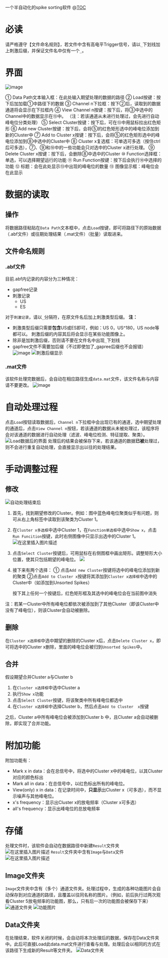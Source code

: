 一个半自动化的spike sorting软件
@[TOC](目录)
# 必读
请严格遵守【文件命名规则】，若文件中含有高电平Trigger信号，请以`_`下划线加上刺激后缀，并保证文件名中仅有一个`_`。
# 界面
![image](http://github.com/CongyueZhang/Semiauto-Spike-Sorting/tree/master/images/interface.png?x-oss-process=image/watermark,type_ZmFuZ3poZW5naGVpdGk,shadow_10,text_aHR0cHM6Ly9ibG9nLmNzZG4ubmV0L3dlaXhpbl80MjY1MjQyMg==,size_16,color_FFFFFF,t_70)

① Data Path文本输入框：在此处输入期望处理的数据的路径
② Load按键：按下后加加载①中路径下的数据
③ Channel n下拉框：按下②后，读取到的数据通道将会显示在下拉框内
④ View Channel n按键：按下后，将③中选中的Channel中的数据显示在⑬中。
	（注：若该通道从未进行处理过，会先进行自动峰电位分类处理）
⑤ Select Cluster按键：按下后，可在⑬中用鼠标拉出红色矩形
⑥ Add new Cluster按键：按下后，会将⑤的红色矩形选中的峰电位添加到新的Cluster中
⑦ Add to Cluster x按键：按下后，会将⑤的红色矩形选中的峰电位添加到⑧中选中的Cluster中
⑧ Cluster x复选框：可单选可多选（按住ctrl后可多选），⑦、⑨和⑩中的一些功能会只对选中的Cluster x进行处理。
⑨ Delete Cluster x按键：按下后，会删除⑧中选中的Cluster
⑩ Function选择框：单选，可以选择期望运行的功能
⑪ Run Function按键：按下后会执行⑩中选择的功能
⑫ 标题：会在此处显示⑬中出现的峰电位的数量
⑬ 图像显示框：峰电位会在此显示

# 数据的读取
## 操作
将数据路径粘贴在`Data Path`文本框中，点击`Load`按键，即可将路径下的原始数据（.abf文件）或往期处理结果（.mat文件）（批量）读取进来。
## 文件命名规则
### .abf文件
目前.abf内记录的内容分为三种情况：
 - gapfree记录
 - 刺激记录
	 - US
	 - ES

对于`刺激记录`，请以`_`分隔符，在原文件名后加上刺激类型后缀。
**注：** 

 - 刺激类型后缀只需要**包含**US或ES即可，例如：US 0，US^180，US node等 都可以。 刺激后缀的内容其后将会显示在某些功能图像上。
 - 除非是加刺激后缀，否则请不要在文件名中出现`_`下划线
 - gapfree文件不需要加后缀（不过即使加了_gapree后缀也不会报错）
![image](http://github.com/CongyueZhang/Semiauto-Spike-Sorting/tree/master/images/name.png?x-oss-process=image/watermark,type_ZmFuZ3poZW5naGVpdGk,shadow_10,text_aHR0cHM6Ly9ibG9nLmNzZG4ubmV0L3dlaXhpbl80MjY1MjQyMg==,size_16,color_FFFFFF,t_70)
![刺激后缀显示](http://github.com/CongyueZhang/Semiauto-Spike-Sorting/images/preprocessing.png?x-oss-process=image/watermark,type_ZmFuZ3poZW5naGVpdGk,shadow_10,text_aHR0cHM6Ly9ibG9nLmNzZG4ubmV0L3dlaXhpbl80MjY1MjQyMg==,size_16,color_FFFFFF,t_70)
### .mat文件
该软件处理完数据后，会自动在相应路径生成`data.mat`文件，该文件名称与内容请不要更改。
![image](http://github.com/CongyueZhang/Semiauto-Spike-Sorting/tree/master/images/DataFile.png)
# 自动处理过程
点击`Load`按钮读取数据后，`Channel n`下拉框中会出现已有的通道，选中期望处理的通道后，点击`View Channel n`按钮，若该通道的数据从未被处理过，该程序将会对该通道的数据进行自动处理（滤波、峰电位检测、特征提取、聚类）。
![Load数据后的界面](http://github.com/CongyueZhang/Semiauto-Spike-Sorting/tree/master/images/ChannelNDropDown.png?x-oss-process=image/watermark,type_ZmFuZ3poZW5naGVpdGk,shadow_10,text_aHR0cHM6Ly9ibG9nLmNzZG4ubmV0L3dlaXhpbl80MjY1MjQyMg==,size_16,color_FFFFFF,t_70)
处理后的结果会被保存下来，若该通道的数据**已被**处理过，则不会进行重复自动处理，会直接显示出以往的处理结果。
# 手动调整过程
## 修改
![自动处理结束后](http://github.com/CongyueZhang/Semiauto-Spike-Sorting/tree/master/images/AfterRunning.png?x-oss-process=image/watermark,type_ZmFuZ3poZW5naGVpdGk,shadow_10,text_aHR0cHM6Ly9ibG9nLmNzZG4ubmV0L3dlaXhpbl80MjY1MjQyMg==,size_16,color_FFFFFF,t_70)

 1. 首先，找到期望修改的Cluster。例如：图中蓝色峰电位聚类似乎有问题，则可从右上角标签中读取到该聚类为Cluster 1。
 2. 在`Cluster x多选框`中选中Cluster 1，在`Function单选框`中选中`Show x`，点击`Run Funcition`按键，此时右侧图像中只显示出选中的Cluster 1。
![在这里插入图片描述](http://github.com/CongyueZhang/Semiauto-Spike-Sorting/tree/master/images/ShowX.png?x-oss-process=image/watermark,type_ZmFuZ3poZW5naGVpdGk,shadow_10,text_aHR0cHM6Ly9ibG9nLmNzZG4ubmV0L3dlaXhpbl80MjY1MjQyMg==,size_16,color_FFFFFF,t_70)
 3. 点击`Select Cluster`按键后，可用鼠标在右侧图框中画出矩形。调整矩形大小位置，使其只包括期望的峰电位。
 ![](http://github.com/CongyueZhang/Semiauto-Spike-Sorting/tree/master/images/SelectX.png?x-oss-process=image/watermark,type_ZmFuZ3poZW5naGVpdGk,shadow_10,text_aHR0cHM6Ly9ibG9nLmNzZG4ubmV0L3dlaXhpbl80MjY1MjQyMg==,size_16,color_FFFFFF,t_70) 
 4. 接下来有两个选择：
 	① 点击`Add new Cluster`按键将选中的峰电位添加到新的聚类
 	②点击`Add to Cluster x`按键将其添加到`Cluster x选择框`中选中的Cluster中（如添加到Unsorted Spikes）
 	
	按下其上任何一个按键后，红色矩形框及其选中的峰电位会在当前图中消失

注：若某一Cluster中所有峰电位都依次被添加到了其他Cluster（即该Cluster中没有了峰电位），则该Cluster会自动被删除。
## 删除
在`Cluster x选择框`中选中期望的删除的Cluster x后，点击`Delete Cluster x`，即可将选中的Cluster x删除，里面的峰电位会被归到`Unsorted Spikes`中。
## 合并
假设期望合并Cluster a与Cluster b
 1. 在`Cluster x选择框`中选中Cluster a
 2. 执行`Show x`功能
 3. 点击`Select Cluster`按键，将该聚类中所有峰电位都选中
 4. 在`Cluster x选择框`中选择Cluster b，然后点击`Add to Cluster  x`按键

之后，Cluster a中所有峰电位会被添加到Cluster b 中，且Cluster a会自动被删除，即实现了合并功能。

# 附加功能
附加功能有：

 - Mark x in data：会在总信号中，将选中的Cluster x中的峰电位，以其Cluster对应的颜色标出
 - Mark all in data：在总信号中，以红色标出所有的峰电位。
 - View(only) x in data：在记录时间中，**只显示**出Cluster x（可多选），而不显示噪声与其他峰电位。
 - x's frequency：显示出Cluster x的放电频率（Cluster x可多选）
 - all's frequency：显示出峰电位的总放电频率
# 存储
处理文件时，该软件会自动在数据路径中新建`Result`文件夹
![在这里插入图片描述](http://github.com/CongyueZhang/Semiauto-Spike-Sorting/tree/master/images/ResultFile.png?x-oss-process=image/watermark,type_ZmFuZ3poZW5naGVpdGk,shadow_10,text_aHR0cHM6Ly9ibG9nLmNzZG4ubmV0L3dlaXhpbl80MjY1MjQyMg==,size_16,color_FFFFFF,t_70)
`Result`文件夹中含有`Image`与`Data`文件
![在这里插入图片描述](http://github.com/CongyueZhang/Semiauto-Spike-Sorting/tree/master/images/inResult.png)
## Image文件夹
`Image`文件夹中含有（多个）通道文件夹。处理过程中，生成的各种功能图片会自动保存到对应通道的路径，且覆盖以往同名称的图片。（例如，前后执行过两次观看Cluster 5放电频率的功能图，那么，只有后一次的功能图会被保存下来）
![通道文件夹](http://github.com/CongyueZhang/Semiauto-Spike-Sorting/tree/master/images/ch0File.png?x-oss-process=image/watermark,type_ZmFuZ3poZW5naGVpdGk,shadow_10,text_aHR0cHM6Ly9ibG9nLmNzZG4ubmV0L3dlaXhpbl80MjY1MjQyMg==,size_16,color_FFFFFF,t_70)
![功能图片](http://github.com/CongyueZhang/Semiauto-Spike-Sorting/tree/master/images/inCh0File.png?x-oss-process=image/watermark,type_ZmFuZ3poZW5naGVpdGk,shadow_10,text_aHR0cHM6Ly9ibG9nLmNzZG4ubmV0L3dlaXhpbl80MjY1MjQyMg==,size_16,color_FFFFFF,t_70)
## Data文件夹
在处理结束，软件关闭的时候，会自动将本次处理后的数据，保存在Data文件夹中。此后可直接Load此data.mat文件进行查看与处理。处理后会以相同的方式在该路径下生成新的Result等文件夹。
![Data文件夹](http://github.com/CongyueZhang/Semiauto-Spike-Sorting/tree/master/images/DataFile.png)